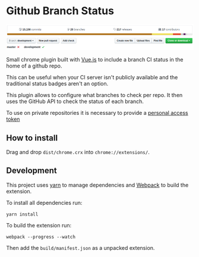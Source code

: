 # Github Branch Status
![Screenshot](https://raw.githubusercontent.com/joaodelgado/github-branch-status/master/images/screenshot.png)

Small chrome plugin built with [Vue.js](https://vuejs.org/) to include a branch CI status in the home of a github repo.

This can be useful when your CI server isn't publicly available and the traditional status badges aren't an option.

This plugin allows to configure what branches to check per repo.
It then uses the GitHub API to check the status of each branch.

To use on private repositories it is necessary to provide a [personal access token](https://github.com/settings/tokens)

## How to install

Drag and drop `dist/chrome.crx` into `chrome://extensions/`.

## Development

This project uses [yarn](https://yarnpkg.com/en/) to manage dependencies and [Webpack](https://webpack.github.io/) to build the extension.

To install all dependencies run:

    yarn install

To build the extension run:

    webpack --progress --watch

Then add the `build/manifest.json` as a unpacked extension.
